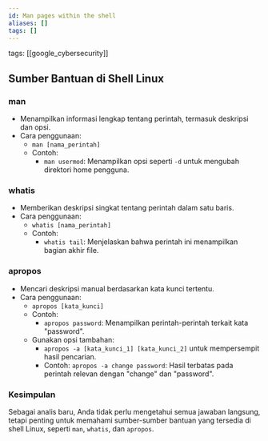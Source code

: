 ```yaml
---
id: Man pages within the shell
aliases: []
tags: []
---
```


tags: [[google_cybersecurity]]

## Sumber Bantuan di Shell Linux

### **man**

- Menampilkan informasi lengkap tentang perintah, termasuk deskripsi dan opsi.
- Cara penggunaan:
  - `man [nama_perintah]`
  - Contoh:
    - `man usermod`: Menampilkan opsi seperti `-d` untuk mengubah direktori home pengguna.

### **whatis**

- Memberikan deskripsi singkat tentang perintah dalam satu baris.
- Cara penggunaan:
  - `whatis [nama_perintah]`
  - Contoh:
    - `whatis tail`: Menjelaskan bahwa perintah ini menampilkan bagian akhir file.

### **apropos**

- Mencari deskripsi manual berdasarkan kata kunci tertentu.
- Cara penggunaan:
  - `apropos [kata_kunci]`
  - Contoh:
    - `apropos password`: Menampilkan perintah-perintah terkait kata "password".
  - Gunakan opsi tambahan:
    - `apropos -a [kata_kunci_1] [kata_kunci_2]` untuk mempersempit hasil pencarian.
    - Contoh: `apropos -a change password`: Hasil terbatas pada perintah relevan dengan "change" dan "password".

### **Kesimpulan**

Sebagai analis baru, Anda tidak perlu mengetahui semua jawaban langsung, tetapi penting untuk memahami sumber-sumber bantuan yang tersedia di shell Linux, seperti `man`, `whatis`, dan `apropos`.
